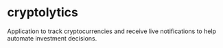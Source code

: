 # cryptolytics
Application to track cryptocurrencies and receive live notifications to help automate investment decisions.
